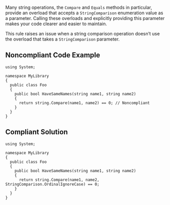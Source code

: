 Many string operations, the `Compare` and `Equals` methods in particular, provide an overload that accepts a `StringComparison` enumeration value as a parameter. Calling these overloads and explicitly providing this parameter makes your code clearer and easier to maintain.
 
This rule raises an issue when a string comparison operation doesn’t use the overload that takes a `StringComparison` parameter.
 
## Noncompliant Code Example

    using System;
    
    namespace MyLibrary
    {
      public class Foo
      {
        public bool HaveSameNames(string name1, string name2)
        {
          return string.Compare(name1, name2) == 0; // Noncompliant
        }
      }
    }

## Compliant Solution

    using System;
    
    namespace MyLibrary
    {
      public class Foo
      {
        public bool HaveSameNames(string name1, string name2)
        {
          return string.Compare(name1, name2, StringComparison.OrdinalIgnoreCase) == 0;
        }
      }
    }